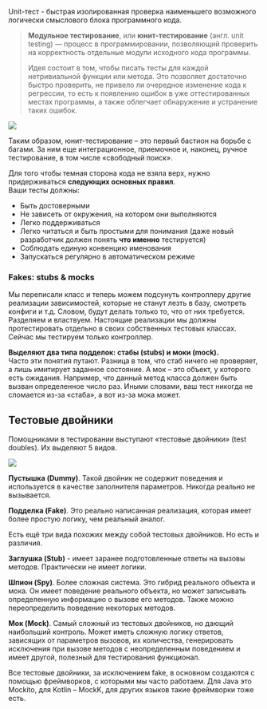 Unit-тест - быстрая изолированная проверка наименьшего возможного логически смыслового блока программного кода.

> **Модульное тестирование**, или **юнит-тестирование** (англ. unit testing) — процесс в программировании, позволяющий проверить на корректность отдельные модули исходного кода программы.  
>   
> Идея состоит в том, чтобы писать тесты для каждой нетривиальной функции или метода. Это позволяет достаточно быстро проверить, не привело ли очередное изменение кода к регрессии, то есть к появлению ошибок в уже оттестированных местах программы, а также облегчает обнаружение и устранение таких ошибок.  

  
  
![](https://habrastorage.org/r/w1560/storage2/ec3/825/c7f/ec3825c7f0710f9fed6814c89b794ded.jpg)  
  
Таким образом, юнит-тестирование – это первый бастион на борьбе с багами. За ним еще интеграционное, приемочное и, наконец, ручное тестирование, в том числе «свободный поиск».

Для того чтобы темная сторона кода не взяла верх, нужно придерживаться **следующих основных правил**.  
Ваши тесты должны:  

- Быть достоверными
- Не зависеть от окружения, на котором они выполняются
- Легко поддерживаться
- Легко читаться и быть простыми для понимания (даже новый разработчик должен понять **что именно** тестируется)
- Соблюдать единую конвенцию именования
- Запускаться регулярно в автоматическом режиме

### Fakes: stubs & mocks

Мы переписали класс и теперь можем подсунуть контроллеру другие реализации зависимостей, которые не станут лезть в базу, смотреть конфиги и т.д. Словом, будут делать только то, что от них требуется. Разделяем и властвуем. Настоящие реализации мы должны протестировать отдельно в своих собственных тестовых классах. Сейчас мы тестируем только контроллер.

**Выделяют два типа подделок: стабы (stubs) и моки (mock).**  
Часто эти понятия путают. Разница в том, что стаб ничего не проверяет, а лишь имитирует заданное состояние. А мок – это объект, у которого есть ожидания. Например, что данный метод класса должен быть вызван определенное число раз. Иными словами, ваш тест никогда не сломается из-за «стаба», а вот из-за мока может.

## Тестовые двойники

Помощниками в тестировании выступают «тестовые двойники» (test doubles). Их выделяют 5 видов.
  
![](https://habrastorage.org/r/w1560/getpro/habr/upload_files/2ad/927/119/2ad9271190b73e5b9d712ba007421ee8.png)

**Пустышка (Dummy)**. Такой двойник не содержит поведения и используется в качестве заполнителя параметров. Никогда реально не вызывается.

**Подделка (Fake)**. Это реально написанная реализация, которая имеет более простую логику, чем реальный аналог.

Есть ещё три вида похожих между собой тестовых двойников. Но есть и различия.

**Заглушка (Stub)** - имеет заранее подготовленные ответы на вызовы методов. Практически не имеет логики.

**Шпион (Spy)**. Более сложная система. Это гибрид реального объекта и мока. Он имеет поведение реального объекта, но может записывать определенную информацию о вызове его методов. Также можно переопределить поведение некоторых методов.

**Мок (Mock)**. Самый сложный из тестовых двойников, но дающий наибольший контроль. Может иметь сложную логику ответов, зависящих от параметров вызовов, их количества, генерировать исключения при вызове методов с неопределенным поведением и имеет другой, полезный для тестирования функционал.

Все тестовые двойники, за исключением fake, в основном создаются с помощью фреймворков, с которыми мы часто работаем. Для Java это Mockito, для Kotlin – MockK, для других языков такие фреймворки тоже есть.
